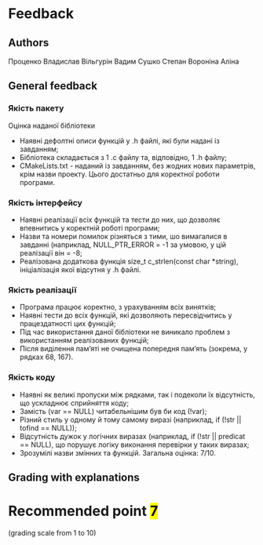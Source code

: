# Feedback

## Authors
Проценко Владислав
Вільгурін Вадим
Сушко Степан
Вороніна Аліна

## General feedback
### Якість пакету
Оцінка наданої бібліотеки
- Наявні дефолтні описи функцій у .h файлі, які були надані із завданням;
- Бібліотека складається з 1 .c файлу та, відповідно, 1 .h файлу;
- CMakeLists.txt - наданий із завданням, без жодних нових параметрів, крім назви
проекту. Цього достатньо для коректної роботи програми.
### Якість інтерфейсу
- Наявні реалізації всіх функцій та тести до них, що дозволяє впевнитись у коректній роботі програми;
- Назви та номери помилок різняться з тими, шо вимагалися в завданні (наприклад, NULL_PTR_ERROR = -1 за умовою, у цій реалізації він = -8;
- Реалізована додаткова функція size_t c_strlen(const char *string), ініціалізація якої відсутня у .h файлі.
### Якість реалізації
- Програма працює коректно, з урахуванням всіх винятків;
- Наявні тести до всіх функцій, які дозволяють пересвідчитись у працездатності цих
функцій;
- Під час використання даної бібліотеки не виникало проблем з використанням
реалізованих функцій;
- Після виділення пам’яті не очищена попередня пам’ять (зокрема, у рядках 68, 167).
### Якість коду
- Наявні як великі пропуски між рядками, так і подеколи їх відсутність, що ускладнює сприйняття коду;
- Замість (var == NULL) читабельнішим був би код (!var);
- Різний стиль у одному й тому самому виразі (наприклад, if (!str || tofind == NULL));
- Відсутність дужок у логічних виразах (наприклад, if (!str || predicat == NULL), що
порушує логіку виконання перевірки у таких виразах;
- Зрозумілі назви змінних та функцій.
Загальна оцінка: 7/10.


## Grading with explanations

# Recommended point <mark>7<mark>
(grading scale from 1 to 10)
